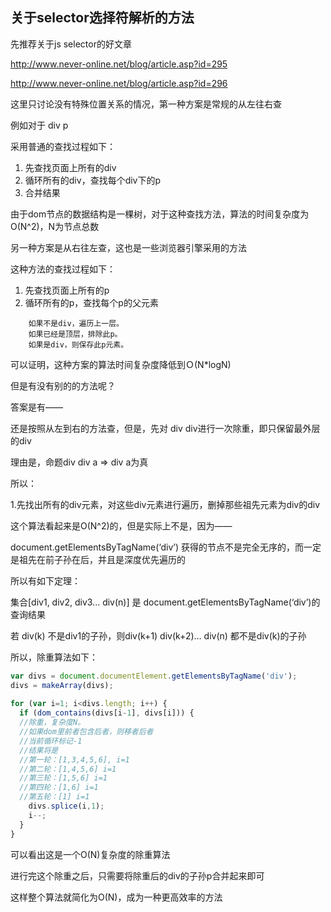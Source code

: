 ## 关于selector选择符解析的方法

先推荐关于js selector的好文章

http://www.never-online.net/blog/article.asp?id=295

http://www.never-online.net/blog/article.asp?id=296

这里只讨论没有特殊位置关系的情况，第一种方案是常规的从左往右查

例如对于 div p

采用普通的查找过程如下：

1. 先查找页面上所有的div
2. 循环所有的div，查找每个div下的p
3. 合并结果

<!--more-->

由于dom节点的数据结构是一棵树，对于这种查找方法，算法的时间复杂度为O(N^2)，N为节点总数

另一种方案是从右往左查，这也是一些浏览器引擎采用的方法

这种方法的查找过程如下：

1. 先查找页面上所有的p
2. 循环所有的p，查找每个p的父元素

```
    如果不是div，遍历上一层。
    如果已经是顶层，排除此p。
    如果是div，则保存此p元素。
```

可以证明，这种方案的算法时间复杂度降低到Ｏ(N*logN)

但是有没有别的的方法呢？

答案是有——

还是按照从左到右的方法查，但是，先对 div div进行一次除重，即只保留最外层的div

理由是，命题div div a => div a为真

所以：

1.先找出所有的div元素，对这些div元素进行遍历，删掉那些祖先元素为div的div

这个算法看起来是O(N^2)的，但是实际上不是，因为——

document.getElementsByTagName(‘div’) 获得的节点不是完全无序的，而一定是祖先在前子孙在后，并且是深度优先遍历的

所以有如下定理：

集合[div1, div2, div3... div(n)] 是 document.getElementsByTagName(‘div’)的查询结果

若 div(k) 不是div1的子孙，则div(k+1) div(k+2)… div(n) 都不是div(k)的子孙

所以，除重算法如下：

```js
var divs = document.documentElement.getElementsByTagName('div');
divs = makeArray(divs);
 
for (var i=1; i<divs.length; i++) {
  if (dom_contains(divs[i-1], divs[i])) {
  //除重，复杂度N。
  //如果dom里前者包含后者，则移者后者
  //当前循环标记-1
  //结果将是
  //第一轮：[1,3,4,5,6], i=1
  //第二轮：[1,4,5,6] i=1
  //第三轮：[1,5,6] i=1
  //第四轮：[1,6] i=1
  //第五轮：[1] i=1
    divs.splice(i,1);
    i--;
  }
}
```

可以看出这是一个O(N)复杂度的除重算法

进行完这个除重之后，只需要将除重后的div的子孙p合并起来即可

这样整个算法就简化为O(N)，成为一种更高效率的方法
